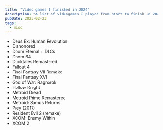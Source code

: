 ```yaml
---
title: "Video games I finished in 2024"
description: "A list of videogames I played from start to finish in 2024."
pubDate: 2025-02-23
tags:
  - misc
---
```


- Deus Ex: Human Revolution
- Dishonored
- Doom Eternal + DLCs
- Doom 64
- Ducktales Remastered
- Fallout 4
- Final Fantasy VII Remake
- Final Fantasy XVI
- God of War: Ragnarok
- Hollow Knight
- Metroid Dread
- Metroid Prime Remastered
- Metroid: Samus Returns
- Prey (2017)
- Resident Evil 2 (remake)
- XCOM: Enemy Within
- XCOM 2
